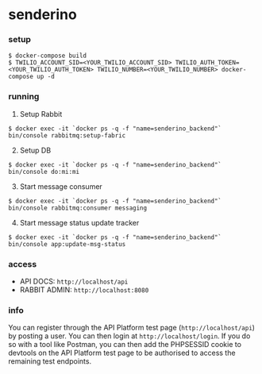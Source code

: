 # senderino

### setup

```
$ docker-compose build
$ TWILIO_ACCOUNT_SID=<YOUR_TWILIO_ACCOUNT_SID> TWILIO_AUTH_TOKEN=<YOUR_TWILIO_AUTH_TOKEN> TWILIO_NUMBER=<YOUR_TWILIO_NUMBER> docker-compose up -d
```

### running

1. Setup Rabbit
```
$ docker exec -it `docker ps -q -f "name=senderino_backend"` bin/console rabbitmq:setup-fabric
```

2. Setup DB
```
$ docker exec -it `docker ps -q -f "name=senderino_backend"` bin/console do:mi:mi
```

3. Start message consumer
```
$ docker exec -it `docker ps -q -f "name=senderino_backend"` bin/console rabbitmq:consumer messaging
```

4. Start message status update tracker
```
$ docker exec -it `docker ps -q -f "name=senderino_backend"` bin/console app:update-msg-status
```

### access

* API DOCS: `http://localhost/api`
* RABBIT ADMIN: `http://localhost:8080`

### info

You can register through the API Platform test page (`http://localhost/api`) by posting a user.
You can then login at `http://localhost/login`. If you do so with a tool like Postman, you can then add the PHPSESSID cookie to devtools on the API Platform test page to be authorised to access the remaining test endpoints.
